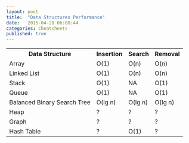 ```yaml
---
layout: post
title:  "Data Structures Performance"
date:   2015-04-20 06:08:44
categories: Cheatsheets
published: true
---
```


<div class="panel panel-default">
  <table class="table">
    <tr>
      <th> Data Structure </th>
      <th> Insertion  </th>
      <th> Search </th>
      <th> Removal </th>
    </tr>
    <tr>
      <td> Array </td>
      <td> O(1)  </td>
      <td> O(n) </td>
      <td> O(n) </td>
    </tr>
    <tr>
      <td> Linked List </td>
      <td> O(1)  </td>
      <td> O(n) </td>
      <td> O(n) </td>
    </tr>
    <tr>
      <td> Stack </td>
      <td> O(1)  </td>
      <td> NA </td>
      <td> O(1) </td>
    </tr>
    <tr>
      <td> Queue </td>
      <td> O(1)  </td>
      <td> NA </td>
      <td> O(1) </td>
    </tr>
    <tr>
      <td>Balanced Binary Search Tree</td>
      <td> O(lg n) </td>
      <td> O(lg n) </td>
      <td> O(lg n) </td>
    </tr>
    <tr>
      <td>Heap</td>
      <td> ?  </td>
      <td> ? </td>
      <td> ? </td>
    </tr>
    <tr>
      <td>Graph</td>
      <td> ?  </td>
      <td> ? </td>
      <td> ? </td>   
    </tr>
    <tr>
      <td>Hash Table</td>
      <td> ?  </td>
      <td> O(1) </td>
      <td> ? </td>   
    </tr>
  </table>
</div>